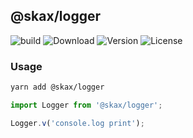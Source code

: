 ## @skax/logger

![build](https://github.com/freeshineit/skax-logger/workflows/build/badge.svg) ![Download](https://img.shields.io/npm/dm/@skax/logger.svg) ![Version](https://img.shields.io/npm/v/@skax/logger.svg) ![License](https://img.shields.io/npm/l/@skax/logger.svg)

### Usage

```sh
yarn add @skax/logger
```

```ts
import Logger from '@skax/logger';

Logger.v('console.log print');
```
